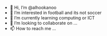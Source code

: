 - 👋 Hi, I’m @alhookanoo
- 👀 I’m interested in football and its not soccer
- 🌱 I’m currently learning computing or ICT
- 💞️ I’m looking to collaborate on ...
- 📫 How to reach me ...

<!---
alhookanoo/alhookanoo is a ✨ special ✨ repository because its `README.md` (this file) appears on your GitHub profile.
You can click the Preview link to take a look at your changes.
--->
